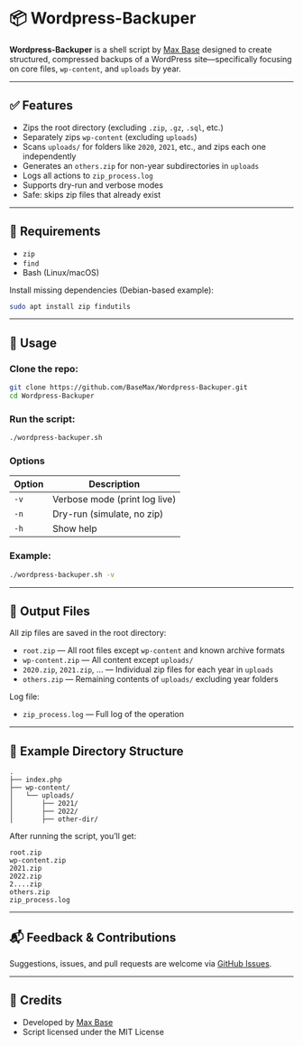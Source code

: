 # 📦 Wordpress-Backuper

**Wordpress-Backuper** is a shell script by [Max Base](https://github.com/BaseMax) designed to create structured, compressed backups of a WordPress site—specifically focusing on core files, `wp-content`, and `uploads` by year.

---

## ✅ Features

- Zips the root directory (excluding `.zip`, `.gz`, `.sql`, etc.)
- Separately zips `wp-content` (excluding `uploads`)
- Scans `uploads/` for folders like `2020`, `2021`, etc., and zips each one independently
- Generates an `others.zip` for non-year subdirectories in `uploads`
- Logs all actions to `zip_process.log`
- Supports dry-run and verbose modes
- Safe: skips zip files that already exist

---

## 🧰 Requirements

- `zip`
- `find`
- Bash (Linux/macOS)

Install missing dependencies (Debian-based example):

```bash
sudo apt install zip findutils
````

---

## 🚀 Usage

### Clone the repo:

```bash
git clone https://github.com/BaseMax/Wordpress-Backuper.git
cd Wordpress-Backuper
```

### Run the script:

```bash
./wordpress-backuper.sh
```

### Options

| Option | Description                   |
| ------ | ----------------------------- |
| `-v`   | Verbose mode (print log live) |
| `-n`   | Dry-run (simulate, no zip)    |
| `-h`   | Show help                     |

### Example:

```bash
./wordpress-backuper.sh -v
```

---

## 📁 Output Files

All zip files are saved in the root directory:

* `root.zip` — All root files except `wp-content` and known archive formats
* `wp-content.zip` — All content except `uploads/`
* `2020.zip`, `2021.zip`, ... — Individual zip files for each year in `uploads`
* `others.zip` — Remaining contents of `uploads/` excluding year folders

Log file:

* `zip_process.log` — Full log of the operation

---

## 🧪 Example Directory Structure

```
.
├── index.php
├── wp-content/
│   └── uploads/
│       ├── 2021/
│       ├── 2022/
│       ├── other-dir/
```

After running the script, you’ll get:

```
root.zip
wp-content.zip
2021.zip
2022.zip
2....zip
others.zip
zip_process.log
```

---

## 📬 Feedback & Contributions

Suggestions, issues, and pull requests are welcome via [GitHub Issues](https://github.com/BaseMax/Wordpress-Backuper/issues).

---

## 🙏 Credits

* Developed by [Max Base](https://github.com/BaseMax)
* Script licensed under the MIT License
